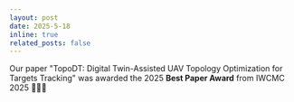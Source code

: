 ```yaml
---
layout: post
date: 2025-5-18
inline: true
related_posts: false
---
```


Our paper "TopoDT: Digital Twin-Assisted UAV Topology Optimization for Targets Tracking" was awarded the 2025 **Best Paper Award** from IWCMC 2025 :tada::tada::tada:
